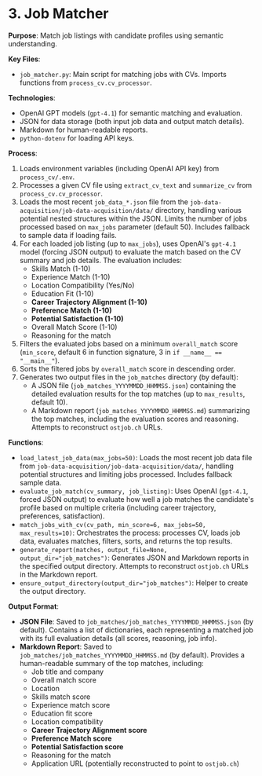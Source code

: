 # 3. Job Matcher

**Purpose**: Match job listings with candidate profiles using semantic understanding.

**Key Files**:
- `job_matcher.py`: Main script for matching jobs with CVs. Imports functions from `process_cv.cv_processor`.

**Technologies**:
- OpenAI GPT models (`gpt-4.1`) for semantic matching and evaluation.
- JSON for data storage (both input job data and output match details).
- Markdown for human-readable reports.
- `python-dotenv` for loading API keys.

**Process**:
1. Loads environment variables (including OpenAI API key) from `process_cv/.env`.
2. Processes a given CV file using `extract_cv_text` and `summarize_cv` from `process_cv.cv_processor`.
3. Loads the most recent `job_data_*.json` file from the `job-data-acquisition/job-data-acquisition/data/` directory, handling various potential nested structures within the JSON. Limits the number of jobs processed based on `max_jobs` parameter (default 50). Includes fallback to sample data if loading fails.
4. For each loaded job listing (up to `max_jobs`), uses OpenAI's `gpt-4.1` model (forcing JSON output) to evaluate the match based on the CV summary and job details. The evaluation includes:
   - Skills Match (1-10)
   - Experience Match (1-10)
   - Location Compatibility (Yes/No)
   - Education Fit (1-10)
   - **Career Trajectory Alignment (1-10)**
   - **Preference Match (1-10)**
   - **Potential Satisfaction (1-10)**
   - Overall Match Score (1-10)
   - Reasoning for the match
5. Filters the evaluated jobs based on a minimum `overall_match` score (`min_score`, default 6 in function signature, 3 in `if __name__ == "__main__"`).
6. Sorts the filtered jobs by `overall_match` score in descending order.
7. Generates two output files in the `job_matches` directory (by default):
   - A JSON file (`job_matches_YYYYMMDD_HHMMSS.json`) containing the detailed evaluation results for the top matches (up to `max_results`, default 10).
   - A Markdown report (`job_matches_YYYYMMDD_HHMMSS.md`) summarizing the top matches, including the evaluation scores and reasoning. Attempts to reconstruct `ostjob.ch` URLs.

**Functions**:
- `load_latest_job_data(max_jobs=50)`: Loads the most recent job data file from `job-data-acquisition/job-data-acquisition/data/`, handling potential structures and limiting jobs processed. Includes fallback sample data.
- `evaluate_job_match(cv_summary, job_listing)`: Uses OpenAI (`gpt-4.1`, forced JSON output) to evaluate how well a job matches the candidate's profile based on multiple criteria (including career trajectory, preferences, satisfaction).
- `match_jobs_with_cv(cv_path, min_score=6, max_jobs=50, max_results=10)`: Orchestrates the process: processes CV, loads job data, evaluates matches, filters, sorts, and returns the top results.
- `generate_report(matches, output_file=None, output_dir="job_matches")`: Generates JSON and Markdown reports in the specified output directory. Attempts to reconstruct `ostjob.ch` URLs in the Markdown report.
- `ensure_output_directory(output_dir="job_matches")`: Helper to create the output directory.

**Output Format**:
- **JSON File**: Saved to `job_matches/job_matches_YYYYMMDD_HHMMSS.json` (by default). Contains a list of dictionaries, each representing a matched job with its full evaluation details (all scores, reasoning, job info).
- **Markdown Report**: Saved to `job_matches/job_matches_YYYYMMDD_HHMMSS.md` (by default). Provides a human-readable summary of the top matches, including:
  - Job title and company
  - Overall match score
  - Location
  - Skills match score
  - Experience match score
  - Education fit score
  - Location compatibility
  - **Career Trajectory Alignment score**
  - **Preference Match score**
  - **Potential Satisfaction score**
  - Reasoning for the match
  - Application URL (potentially reconstructed to point to `ostjob.ch`)
